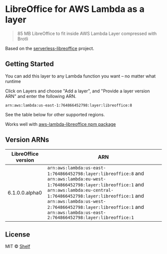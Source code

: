 # LibreOffice for AWS Lambda as a layer

> 85 MB LibreOffice to fit inside AWS Lambda Layer compressed with Brotli

Based on the [serverless-libreoffice](https://github.com/vladgolubev/serverless-libreoffice) project.

## Getting Started

You can add this layer to any Lambda function you want – no matter what runtime

Click on Layers and choose "Add a layer", and "Provide a layer version
ARN" and enter the following ARN.

```
arn:aws:lambda:us-east-1:764866452798:layer:libreoffice:8
```

See the table below for other supported regions.

Works well with [aws-lambda-libreoffice npm package](https://github.com/shelfio/aws-lambda-libreoffice)

## Version ARNs

| LibreOffice version | ARN                                                                                                                                                                                            |
| ------------------- | ---------------------------------------------------------------------------------------------------------------------------------------------------------------------------------------------- |
| 6.1.0.0.alpha0      | `arn:aws:lambda:us-east-1:764866452798:layer:libreoffice:8` and `arn:aws:lambda:eu-west-1:764866452798:layer:libreoffice:1` and `arn:aws:lambda:eu-central-1:764866452798:layer:libreoffice:1` and `arn:aws:lambda:us-west-2:764866452798:layer:libreoffice:1`  and `arn:aws:lambda:us-east-2:764866452798:layer:libreoffice:1` |

## License

MIT © [Shelf](https://shelf.io)
